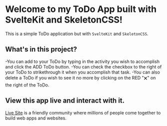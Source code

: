 # Welcome to my ToDo App built with SvelteKit and SkeletonCSS!
This is a simple ToDo application but with `SvelteKit` and `SkeletonCSS`.

## What's in this project?
  -You can add to your ToDo by typing in the activity you wish to accomplish and click the ADD ToDo button.
  -You can check the checkbox to the right of your ToDo to strikethrough it when you accomplish that task.
  -You can also delete a ToDo if you wish to see it no more by clicking on the RED "🗙" on the right of the ToDo.


## View this app live and interact with it.

[Live Site](https://glitch.com) is a friendly community where millions of people come together to build web apps and websites.

